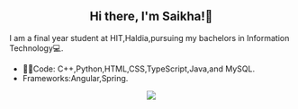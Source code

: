 
<!---
saikha-parween/saikha-parween is a ✨ special ✨ repository because its `README.md` (this file) appears on your GitHub profile.
You can click the Preview link to take a look at your changes.
--->
<h2 align="center"> Hi there, I'm <strong> Saikha!</strong>👋</h2>
<p> I am a final year student at HIT,Haldia,pursuing my bachelors in Information Technology💻.</p>
<ul>
<li>👩‍💻Code: C++,Python,HTML,CSS,TypeScript,Java,and MySQL.</li>
<li>Frameworks:Angular,Spring.</li>
</ul>
<!--<img src="https://github-readme-stats.vercel.app/api/top-langs/?username=saikha-parween&exclude_repo=github-readme-stats,saikha-parween.github.io">
-->
<p align="center"><img src="https://github-readme-stats.vercel.app/api?username=saikha-parween&show_icons=true"></p>
